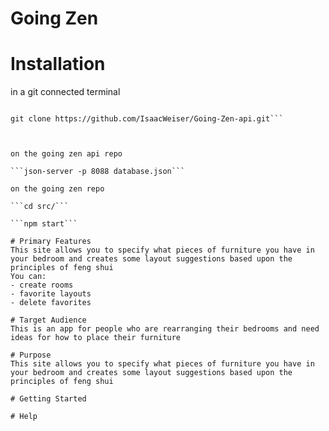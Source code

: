 # Going Zen

# Installation
in a git connected terminal

```git clone https://github.com/IsaacWeiser/Going-Zen.git

git clone https://github.com/IsaacWeiser/Going-Zen-api.git```



on the going zen api repo

```json-server -p 8088 database.json```

on the going zen repo

```cd src/```

```npm start```

# Primary Features
This site allows you to specify what pieces of furniture you have in your bedroom and creates some layout suggestions based upon the principles of feng shui
You can:
- create rooms
- favorite layouts
- delete favorites

# Target Audience
This is an app for people who are rearranging their bedrooms and need ideas for how to place their furniture

# Purpose
This site allows you to specify what pieces of furniture you have in your bedroom and creates some layout suggestions based upon the principles of feng shui

# Getting Started

# Help
